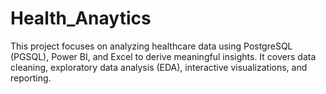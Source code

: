 # Health_Anaytics
This project focuses on analyzing healthcare data using PostgreSQL (PGSQL), Power BI, and Excel to derive meaningful insights. It covers data cleaning, exploratory data analysis (EDA), interactive visualizations, and reporting.
